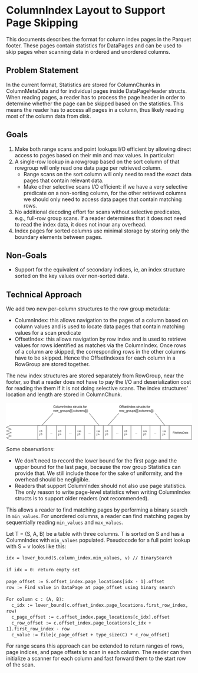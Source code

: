 <!--
  - Licensed to the Apache Software Foundation (ASF) under one
  - or more contributor license agreements.  See the NOTICE file
  - distributed with this work for additional information
  - regarding copyright ownership.  The ASF licenses this file
  - to you under the Apache License, Version 2.0 (the
  - "License"); you may not use this file except in compliance
  - with the License.  You may obtain a copy of the License at
  -
  -   http://www.apache.org/licenses/LICENSE-2.0
  -
  - Unless required by applicable law or agreed to in writing,
  - software distributed under the License is distributed on an
  - "AS IS" BASIS, WITHOUT WARRANTIES OR CONDITIONS OF ANY
  - KIND, either express or implied.  See the License for the
  - specific language governing permissions and limitations
  - under the License.
  -->

# ColumnIndex Layout to Support Page Skipping

This documents describes the format for column index pages in the Parquet
footer. These pages contain statistics for DataPages and can be used to skip
pages when scanning data in ordered and unordered columns.

## Problem Statement
In the current format, Statistics are stored for ColumnChunks in ColumnMetaData
and for individual pages inside DataPageHeader structs. When reading pages, a
reader has to process the page header in order to determine whether the page
can be skipped based on the statistics. This means the reader has to access all
pages in a column, thus likely reading most of the column data from disk.

## Goals
1. Make both range scans and point lookups I/O efficient by allowing direct
   access to pages based on their min and max values. In particular:
1. A single-row lookup in a rowgroup based on the sort column of that rowgroup
   will only read one data page per retrieved column.
    * Range scans on the sort column will only need to read the exact data
      pages that contain relevant data.
    * Make other selective scans I/O efficient: if we have a very selective
      predicate on a non-sorting column, for the other retrieved columns we
      should only need to access data pages that contain matching rows.
1. No additional decoding effort for scans without selective predicates, e.g.,
   full-row group scans. If a reader determines that it does not need to read
   the index data, it does not incur any overhead.
1. Index pages for sorted columns use minimal storage by storing only the
   boundary elements between pages.

## Non-Goals
* Support for the equivalent of secondary indices, ie, an index structure
  sorted on the key values over non-sorted data.


## Technical Approach

We add two new per-column structures to the row group metadata:
* ColumnIndex: this allows navigation to the pages of a column based on column
  values and is used to locate data pages that contain matching values for a
  scan predicate
* OffsetIndex: this allows navigation by row index and is used to retrieve
  values for rows identified as matches via the ColumnIndex. Once rows of a
  column are skipped, the corresponding rows in the other columns have to be
  skipped. Hence the OffsetIndexes for each column in a RowGroup are stored
  together.

The new index structures are stored separately from RowGroup, near the footer,
so that a reader does not have to pay the I/O and deserialization cost for
reading the them if it is not doing selective scans. The index structures'
location and length are stored in ColumnChunk.

 ![Page Index Layout](doc/images/PageIndexLayout.png)

Some observations:
* We don't need to record the lower bound for the first page and the upper
  bound for the last page, because the row group Statistics can provide that.
  We still include those for the sake of uniformity, and the overhead should be
  negligible.
* Readers that support ColumnIndex should not also use page statistics. The
  only reason to write page-level statistics when writing ColumnIndex structs
  is to support older readers (not recommended).

This allows a reader to find matching pages by performing a binary search in
`min_values`. For unordered columns, a reader can find matching pages by
sequentially reading `min_values` and `max_values`.

Let T = (S, A, B) be a table with three columns. T is sorted on S and has a
ColumnIndex with `min_values` populated. Pseudocode for a full point lookup
with S = v looks like this:

    idx = lower_bound(S.column_index.min_values, v) // BinarySearch

    if idx = 0: return empty set

    page_offset := S.offset_index.page_locations[idx - 1].offset
    row := Find value in DataPage at page_offset using binary search

    For column c : (A, B):
      c_idx := lower_bound(c.offset_index.page_locations.first_row_index, row)
      c_page_offset := c.offset_index.page_locations[c_idx].offset
      c_row_offset := c.offset_index.page_locations[c_idx + 1].first_row_index - row
      c_value := file[c_page_offset + type_size(C) * c_row_offset]

For range scans this approach can be extended to return ranges of rows, page
indices, and page offsets to scan in each column. The reader can then
initialize a scanner for each column and fast forward them to the start row of
the scan.



